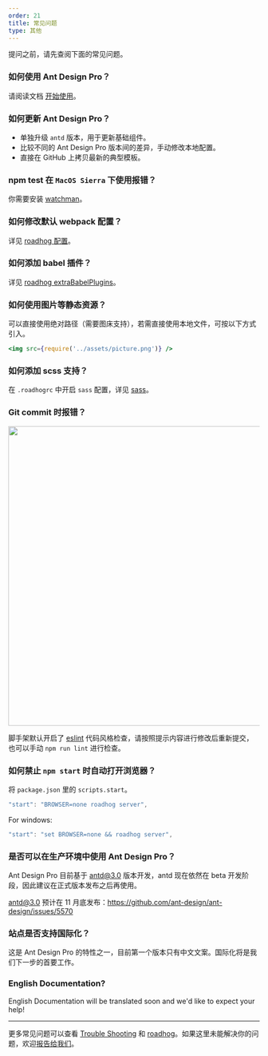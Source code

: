 ```yaml
---
order: 21
title: 常见问题
type: 其他
---
```


提问之前，请先查阅下面的常见问题。

### 如何使用 Ant Design Pro？

请阅读文档 [开始使用](./getting-started)。

### 如何更新 Ant Design Pro？

- 单独升级 `antd` 版本，用于更新基础组件。
- 比较不同的 Ant Design Pro 版本间的差异，手动修改本地配置。
- 直接在 GitHub 上拷贝最新的典型模板。

### npm test 在 `MacOS Sierra` 下使用报错？

你需要安装 [watchman](https://github.com/facebookincubator/create-react-app/blob/master/packages/react-scripts/template/README.md#npm-test-hangs-on-macos-sierra)。

### 如何修改默认 webpack 配置？

详见 [roadhog 配置](https://github.com/sorrycc/roadhog#%E9%85%8D%E7%BD%AE)。

### 如何添加 babel 插件？

详见 [roadhog extraBabelPlugins](https://github.com/sorrycc/roadhog#extrababelplugins)。

### 如何使用图片等静态资源？

可以直接使用绝对路径（需要图床支持），若需直接使用本地文件，可按以下方式引入。

```jsx
<img src={require('../assets/picture.png')} />
```

### 如何添加 scss 支持？

在 `.roadhogrc` 中开启 `sass` 配置，详见 [sass](https://github.com/sorrycc/roadhog#sass)。

### Git commit 时报错？

<img src="https://gw.alipayobjects.com/zos/rmsportal/KkPUhMMpGtEdhSGfxxKz.png" width="600" />

脚手架默认开启了 [eslint](http://eslint.org/) 代码风格检查，请按照提示内容进行修改后重新提交，也可以手动 `npm run lint` 进行检查。

### 如何禁止 `npm start` 时自动打开浏览器？

将 `package.json` 里的 `scripts.start`。

```js
"start": "BROWSER=none roadhog server",
```

For windows:

```js
"start": "set BROWSER=none && roadhog server",
```

### 是否可以在生产环境中使用 Ant Design Pro？

Ant Design Pro 目前基于 antd@3.0 版本开发，antd 现在依然在 beta 开发阶段，因此建议在正式版本发布之后再使用。

antd@3.0 预计在 11 月底发布：https://github.com/ant-design/ant-design/issues/5570

### 站点是否支持国际化？

这是 Ant Design Pro 的特性之一，目前第一个版本只有中文文案。国际化将是我们下一步的首要工作。

### English Documentation?

English Documentation will be translated soon and we'd like to expect your help!

---

更多常见问题可以查看 [Trouble Shooting](https://github.com/facebookincubator/create-react-app/blob/master/packages/react-scripts/template/README.md#troubleshooting) 和 [roadhog](https://github.com/sorrycc/roadhog)。如果这里未能解决你的问题，欢迎[报告给我们](https://github.com/ant-design/ant-design-pro/issues)。
